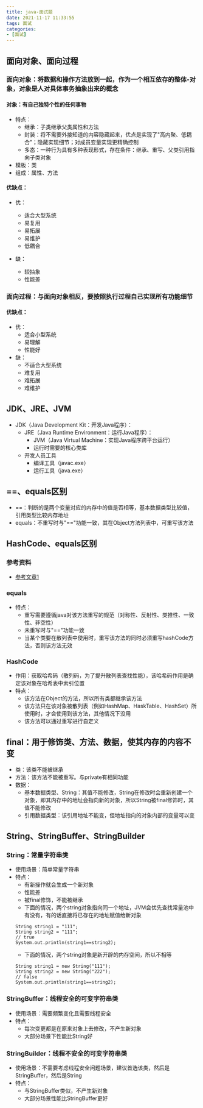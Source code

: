 ```yaml
---
title: java-面试题
date: 2021-11-17 11:33:55
tags: 面试
categories:
- [面试]
---
```


## 面向对象、面向过程
### 面向对象：将数据和操作方法放到一起，作为一个相互依存的整体-对象，对象是人对具体事务抽象出来的概念
#### 对象：有自己独特个性的任何事物 
* 特点：
    * 继承：子类继承父类属性和方法
    * 封装：将不需要外接知道的内容隐藏起来，优点是实现了"高内聚、低耦合"；隐藏实现细节；对成员变量实现更精确控制  
    * 多态：一种行为具有多种表现形式，存在条件：继承、重写、父类引用指向子类对象
* 模板：类
* 组成：属性、方法

#### 优缺点：
* 优：
    * 适合大型系统
    * 易复用
    * 易拓展
    * 易维护
    * 低耦合
        
* 缺：
    * 较抽象
    * 性能差


### 面向过程：与面向对象相反，要按照执行过程自己实现所有功能细节
#### 优缺点：
* 优：
    * 适合小型系统
    * 易理解
    * 性能好
* 缺：
    * 不适合大型系统
    * 难复用
    * 难拓展
    * 难维护
    

## JDK、JRE、JVM
* JDK（Java Development Kit：开发Java程序）：
  * JRE（Java Runtime Environment：运行Java程序）：
    * JVM（Java Virtual Machine：实现Java程序跨平台运行）
    * 运行时需要的核心类库
  * 开发人员工具
    * 编译工具（javac.exe）
    * 运行工具（java.exe）
    
## ==、equals区别
* ==：判断的是两个变量对应的内存中的值是否相等，基本数据类型比较值，引用类型比较内存地址
* equals：不重写时与"=="功能一致，其在Object方法列表中，可重写该方法

## HashCode、equals区别
### 参考资料
* [参考文章1](https://www.jianshu.com/p/5a7f5f786b75)

### equals
* 特点：
    * 重写需要遵循java对该方法重写的规范（对称性、反射性、类推性、一致性、非空性）
    * 未重写时与"=="功能一致
    * 当某个类要在散列表中使用时，重写该方法的同时必须重写hashCode方法，否则该方法无效
    
### HashCode
* 作用：获取哈希码（散列码，为了提升散列表查找性能），该哈希码作用是确定该对象在哈希表中索引位置
* 特点：
    * 该方法在Object的方法，所以所有类都继承该方法
    * 该方法只在该对象被散列表（例如HashMap、HaskTable、HashSet）所使用时，才会使用到该方法，其他情况下没用
    * 该方法可以通过重写进行自定义
    
## final：用于修饰类、方法、数据，使其内存的内容不变
* 类：该类不能被继承
* 方法：该方法不能被重写。与private有相同功能
* 数据：
    * 基本数据类型、String：其值不能修改，String在修改时会重新创建一个对象，即其内存中的地址会指向新的对象，所以String被final修饰时，其值不能修改
    * 引用数据类型：该引用地址不能变，但地址指向的对象内部的变量可以变

## String、StringBuffer、StringBuilder
### String：常量字符串类
* 使用场景：简单常量字符串
* 特点：
    * 有新操作就会生成一个新对象
    * 性能差
    * 被final修饰，不能被继承
    * 下面的情况，两个string对象指向同一个地址，JVM会优先查找常量池中有没有，有的话直接将已存在的地址赋值给新对象
    ```
    String string1 = "111";
    String string2 = "111";
    // true
    System.out.println(string1==string2);
    ```
    * 下面的情况，两个string对象是新开辟的内存空间，所以不相等
    ```
    String string1 = new String("111");
    String string2 = new String("222");
    // false
    System.out.println(string1==string2);
    ```
    
### StringBuffer：线程安全的可变字符串类
* 使用场景：需要频繁变化且需要线程安全
* 特点：
    * 每次变更都是在原来对象上去修改，不产生新对象
    * 大部分场景下性能比String好
    
### StringBuilder：线程不安全的可变字符串类
* 使用场景：不需要考虑线程安全问题场景，建议首选该类，然后是StringBuffer，然后是String
* 特点：
    * 与StringBuffer类似，不产生新对象
    * 大部分场景性能比StringBuffer更好